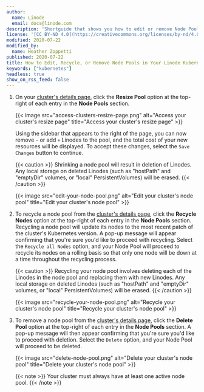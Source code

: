 ```yaml
---
author:
  name: Linode
  email: docs@linode.com
description: 'Shortguide that shows you how to edit or remove Node Pools in your Linode Kubernetes Engine cluster.'
license: '[CC BY-ND 4.0](https://creativecommons.org/licenses/by-nd/4.0)'
modified: 2020-07-22
modified_by:
  name: Heather Zoppetti
published: 2020-07-22
title: How to Edit, Recycle, or Remove Node Pools in Your Linode Kubernetes Engine Cluster
keywords: ["kubernetes"]
headless: true
show_on_rss_feed: false
---
```


1. On your [cluster's details page](#access-your-cluster-s-details-page), click the **Resize Pool** option at the top-right of each entry in the **Node Pools** section.

    {{< image src="access-clusters-resize-page.png" alt="Access your cluster's resize page" title="Access your cluster's resize page" >}}

    Using the sidebar that appears to the right of the page, you can now remove `-` or add `+` Linodes to the pool, and the total cost of your new resources will be displayed. To accept these changes, select the `Save Changes` button to continue.

    {{< caution >}}
Shrinking a node pool will result in deletion of Linodes. Any local storage on deleted Linodes (such as "hostPath" and "emptyDir" volumes, or "local" PersistentVolumes) will be erased.
{{< /caution >}}

    {{< image src="edit-your-node-pool.png" alt="Edit your cluster's node pool" title="Edit your cluster's node pool" >}}

1. To recycle a node pool from the [cluster's details page](#access-your-cluster-s-details-page), click the **Recycle Nodes** option at the top-right of each entry in the **Node Pools** section. Recycling a node pool will update its nodes to the most recent patch of the cluster's Kubernetes version. A pop-up message will appear confirming that you're sure you'd like to proceed with recycling. Select the `Recycle all Nodes` option, and your Node Pool will proceed to recycle its nodes on a rolling basis so that only one node will be down at a time throughout the recycling process.

    {{< caution >}}
Recycling your node pool involves deleting each of the Linodes in the node pool and replacing them with new Linodes. Any local storage on deleted Linodes (such as "hostPath" and "emptyDir" volumes, or "local" PersistentVolumes) will be erased.
{{< /caution >}}

    {{< image src="recycle-your-node-pool.png" alt="Recycle your cluster's node pool" title="Recycle your cluster's node pool" >}}

1. To remove a node pool from the [cluster's details page](#access-your-cluster-s-details-page), click the **Delete Pool** option at the top-right of each entry in the **Node Pools** section. A pop-up message will then appear confirming that you're sure you'd like to proceed with deletion. Select the `Delete` option, and your Node Pool will proceed to be deleted.

    {{< image src="delete-node-pool.png" alt="Delete your cluster's node pool" title="Delete your cluster's node pool" >}}

    {{< note >}}
Your cluster must always have at least one active node pool.
    {{< /note >}}
